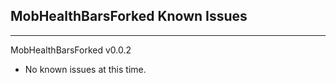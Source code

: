 MobHealthBarsForked Known Issues
-
--------------------------------------------------------------------------------------------------------------------------------------------------------------------------------------------------------------------------------------------------------------------------------------------------

MobHealthBarsForked v0.0.2
- No known issues at this time.